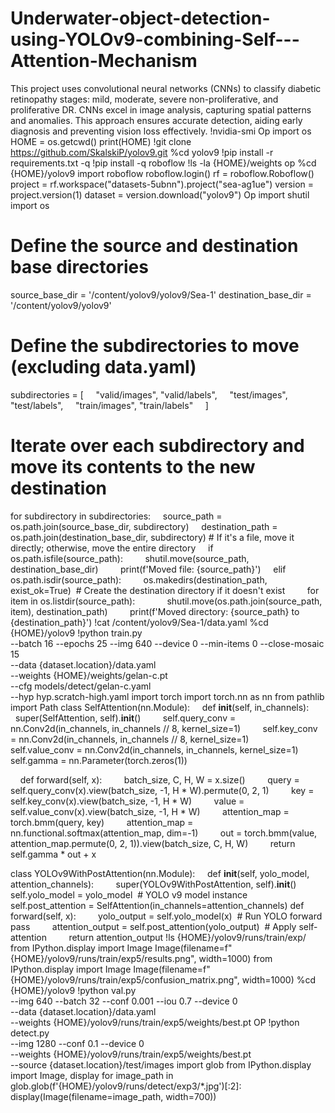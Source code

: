 # Underwater-object-detection-using-YOLOv9-combining-Self---Attention-Mechanism
This project uses convolutional neural networks (CNNs) to classify diabetic retinopathy stages: mild, moderate, severe non-proliferative, and proliferative DR. CNNs excel in image analysis, capturing spatial patterns and anomalies. This approach ensures accurate detection, aiding early diagnosis and preventing vision loss effectively.
!nvidia-smi
 Op
 import os
HOME = os.getcwd()
print(HOME)
!git clone https://github.com/SkalskiP/yolov9.git
%cd yolov9
!pip install -r requirements.txt -q
!pip install -q roboflow
!ls -la {HOME}/weights
op
%cd {HOME}/yolov9
import roboflow
roboflow.login()
rf = roboflow.Roboflow()
project = rf.workspace("datasets-5ubnn").project("sea-ag1ue")
version = project.version(1)
dataset = version.download("yolov9")
Op
import shutil
import os
# Define the source and destination base directories
source_base_dir = '/content/yolov9/yolov9/Sea-1'
destination_base_dir = '/content/yolov9/yolov9'
# Define the subdirectories to move (excluding data.yaml)
subdirectories = [
    "valid/images", "valid/labels",
    "test/images", "test/labels",
    "train/images", "train/labels"
    ]
# Iterate over each subdirectory and move its contents to the new destination
for subdirectory in subdirectories:
    source_path = os.path.join(source_base_dir, subdirectory)
    destination_path = os.path.join(destination_base_dir, subdirectory)
    # If it's a file, move it directly; otherwise, move the entire directory
    if os.path.isfile(source_path):
        shutil.move(source_path, destination_base_dir)
        print(f'Moved file: {source_path}')
    elif os.path.isdir(source_path):
        os.makedirs(destination_path, exist_ok=True)  # Create the destination directory if it doesn't exist
        for item in os.listdir(source_path):
            shutil.move(os.path.join(source_path, item), destination_path)
        print(f'Moved directory: {source_path} to {destination_path}')
!cat /content/yolov9/Sea-1/data.yaml
%cd {HOME}/yolov9
!python train.py \
--batch 16 --epochs 25 --img 640 --device 0 --min-items 0 --close-mosaic 15 \
--data {dataset.location}/data.yaml \
--weights {HOME}/weights/gelan-c.pt \
--cfg models/detect/gelan-c.yaml \
--hyp hyp.scratch-high.yaml
import torch
import torch.nn as nn
from pathlib import Path
class SelfAttention(nn.Module):
    def __init__(self, in_channels):
        super(SelfAttention, self).__init__()
        self.query_conv = nn.Conv2d(in_channels, in_channels // 8, kernel_size=1)
        self.key_conv = nn.Conv2d(in_channels, in_channels // 8, kernel_size=1)
        self.value_conv = nn.Conv2d(in_channels, in_channels, kernel_size=1)
        self.gamma = nn.Parameter(torch.zeros(1))

    def forward(self, x):
        batch_size, C, H, W = x.size()
        query = self.query_conv(x).view(batch_size, -1, H * W).permute(0, 2, 1)
        key = self.key_conv(x).view(batch_size, -1, H * W)
        value = self.value_conv(x).view(batch_size, -1, H * W)
        attention_map = torch.bmm(query, key)
        attention_map = nn.functional.softmax(attention_map, dim=-1)
        out = torch.bmm(value, attention_map.permute(0, 2, 1)).view(batch_size, C, H, W)
        return self.gamma * out + x

class YOLOv9WithPostAttention(nn.Module):
    def __init__(self, yolo_model, attention_channels):
        super(YOLOv9WithPostAttention, self).__init__()
        self.yolo_model = yolo_model  # YOLO v9 model instance
        self.post_attention = SelfAttention(in_channels=attention_channels)
 def forward(self, x):
        yolo_output = self.yolo_model(x)  # Run YOLO forward pass
        attention_output = self.post_attention(yolo_output)  # Apply self-attention
        return attention_output
!ls {HOME}/yolov9/runs/train/exp/
from IPython.display import Image
Image(filename=f"{HOME}/yolov9/runs/train/exp5/results.png", width=1000)
from IPython.display import Image
Image(filename=f"{HOME}/yolov9/runs/train/exp5/confusion_matrix.png", width=1000)
%cd {HOME}/yolov9
!python val.py \
--img 640 --batch 32 --conf 0.001 --iou 0.7 --device 0 \
--data {dataset.location}/data.yaml \
--weights {HOME}/yolov9/runs/train/exp5/weights/best.pt
OP
!python detect.py \
--img 1280 --conf 0.1 --device 0 \
--weights {HOME}/yolov9/runs/train/exp5/weights/best.pt \
--source {dataset.location}/test/images
import glob
from IPython.display import Image, display
for image_path in glob.glob(f'{HOME}/yolov9/runs/detect/exp3/*.jpg')[:2]:
      display(Image(filename=image_path, width=700))
      
